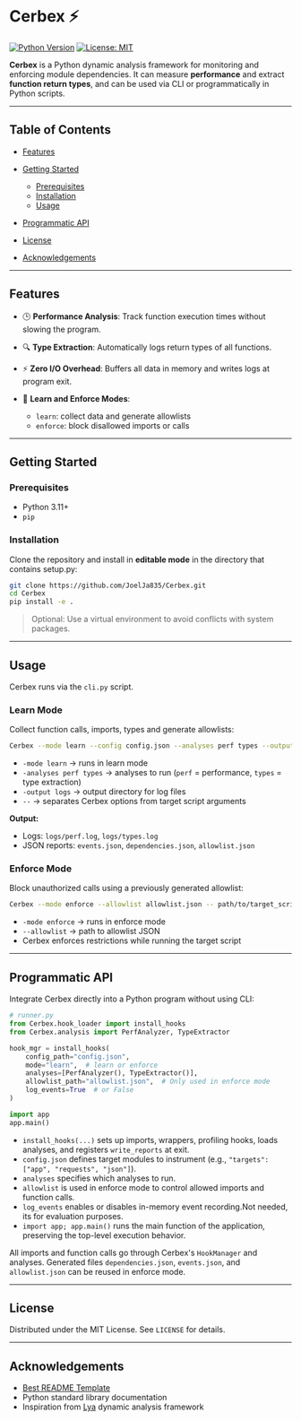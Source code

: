 # Cerbex ⚡️

[![Python Version](https://img.shields.io/badge/python-3.11%2B-blue.svg)](https://www.python.org/)
[![License: MIT](https://img.shields.io/badge/License-MIT-green.svg)](LICENSE)

**Cerbex** is a Python dynamic analysis framework for monitoring and enforcing module dependencies.
It can measure **performance** and extract **function return types**, and can be used via CLI or programmatically in Python scripts.

---

## Table of Contents

* [Features](#features)
* [Getting Started](#getting-started)

  * [Prerequisites](#prerequisites)
  * [Installation](#installation)
  * [Usage](#usage)
* [Programmatic API](#programmatic-api)
* [License](#license)
* [Acknowledgements](#acknowledgements)

---

## Features

* 🕒 **Performance Analysis**: Track function execution times without slowing the program.
* 🔍 **Type Extraction**: Automatically logs return types of all functions.
* ⚡ **Zero I/O Overhead**: Buffers all data in memory and writes logs at program exit.
* 🔧 **Learn and Enforce Modes**:

  * `learn`: collect data and generate allowlists
  * `enforce`: block disallowed imports or calls

---

## Getting Started

### Prerequisites

* Python 3.11+
* `pip`

### Installation

Clone the repository and install in **editable mode** in the directory that contains setup.py:

```bash
git clone https://github.com/JoelJa835/Cerbex.git
cd Cerbex
pip install -e .
```

> Optional: Use a virtual environment to avoid conflicts with system packages.

---

## Usage

Cerbex runs via the `cli.py` script.

### Learn Mode

Collect function calls, imports, types and generate allowlists:

```bash
Cerbex --mode learn --config config.json --analyses perf types --output logs -- path/to/target_script.py
```


* `-mode learn` → runs in learn mode
* `-analyses perf types` → analyses to run (`perf` = performance, `types` = type extraction)
* `-output logs` → output directory for log files
* `--` → separates Cerbex options from target script arguments

**Output:**

* Logs: `logs/perf.log`, `logs/types.log`
* JSON reports: `events.json`, `dependencies.json`, `allowlist.json`

### Enforce Mode

Block unauthorized calls using a previously generated allowlist:

```bash
Cerbex --mode enforce --allowlist allowlist.json -- path/to/target_script.py 
```
* `-mode enforce` → runs in enforce mode
* `--allowlist` → path to allowlist JSON
* Cerbex enforces restrictions while running the target script

---

## Programmatic API

Integrate Cerbex directly into a Python program without using CLI:

```python
# runner.py
from Cerbex.hook_loader import install_hooks
from Cerbex.analysis import PerfAnalyzer, TypeExtractor

hook_mgr = install_hooks(
    config_path="config.json",
    mode="learn",  # learn or enforce
    analyses=[PerfAnalyzer(), TypeExtractor()],
    allowlist_path="allowlist.json",  # Only used in enforce mode
    log_events=True  # or False
)

import app
app.main()
```

* `install_hooks(...)` sets up imports, wrappers, profiling hooks, loads analyses, and registers `write_reports` at exit.
* `config.json` defines target modules to instrument (e.g., `"targets": ["app", "requests", "json"]`).
* `analyses` specifies which analyses to run.
* `allowlist` is used in enforce mode to control allowed imports and function calls.
* `log_events` enables or disables in-memory event recording.Not needed, its for evaluation purposes.
* `import app; app.main()` runs the main function of the application, preserving the top-level execution behavior.

All imports and function calls go through Cerbex's `HookManager` and analyses. Generated files `dependencies.json`, `events.json`, and `allowlist.json` can be reused in enforce mode.

---

## License

Distributed under the MIT License. See `LICENSE` for details.

---

## Acknowledgements

* [Best README Template](https://github.com/othneildrew/Best-README-Template)
* Python standard library documentation
* Inspiration from [Lya](https://github.com/andromeda/lya) dynamic analysis framework




